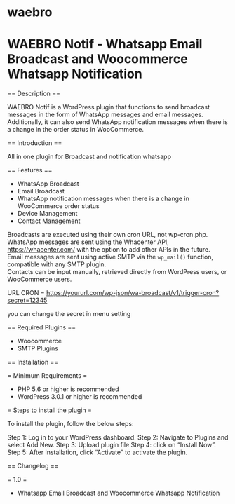 # waebro
# WAEBRO Notif - Whatsapp Email Broadcast and Woocommerce Whatsapp Notification

== Description ==

WAEBRO Notif is a WordPress plugin that functions to send broadcast messages in the form of WhatsApp messages and email messages. Additionally, it can also send WhatsApp notification messages when there is a change in the order status in WooCommerce.

== Introduction ==

All in one plugin for Broadcast and notification whatsapp

== Features ==

* WhatsApp Broadcast
* Email Broadcast
* WhatsApp notification messages when there is a change in WooCommerce order status
* Device Management
* Contact Management

Broadcasts are executed using their own cron URL, not wp-cron.php.  
WhatsApp messages are sent using the Whacenter API, https://whacenter.com/ 
with the option to add other APIs in the future.  
Email messages are sent using active SMTP 
via the `wp_mail()` function, 
compatible with any SMTP plugin.  
Contacts can be input manually, 
retrieved directly from WordPress users, or WooCommerce users.

URL CRON = https://yoururl.com/wp-json/wa-broadcast/v1/trigger-cron?secret=12345

you can change the secret in menu setting

== Required Plugins ==

* Woocommerce
* SMTP Plugins

== Installation ==

= Minimum Requirements =

* PHP 5.6 or higher is recommended
* WordPress 3.0.1 or higher is recommended

= Steps to install the plugin =

To install the plugin, follow the below steps:

Step 1: Log in to your WordPress dashboard. 
Step 2: Navigate to Plugins and select Add New. 
Step 3: Upload plugin file
Step 4: click on “Install Now”.
Step 5: After installation, click “Activate” to activate the plugin. 



== Changelog ==

 
= 1.0 =
 * Whatsapp Email Broadcast and Woocommerce Whatsapp Notification
 


